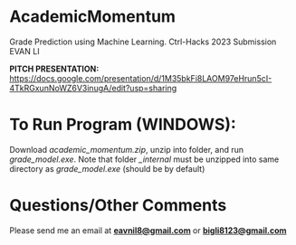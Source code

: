 # AcademicMomentum
Grade Prediction using Machine Learning. Ctrl-Hacks 2023 Submission EVAN LI

**PITCH PRESENTATION:** https://docs.google.com/presentation/d/1M35bkFi8LAOM97eHrun5cI-4TkRGxunNoWZ6V3inugA/edit?usp=sharing

# To Run Program (WINDOWS):
Download *academic_momentum.zip*, unzip into folder, and run *grade_model.exe*. Note that folder *_internal* must be unzipped into same directory as *grade_model.exe* (should be by default)

# Questions/Other Comments
Please send me an email at **eavnil8@gmail.com** or **bigli8123@gmail.com**
